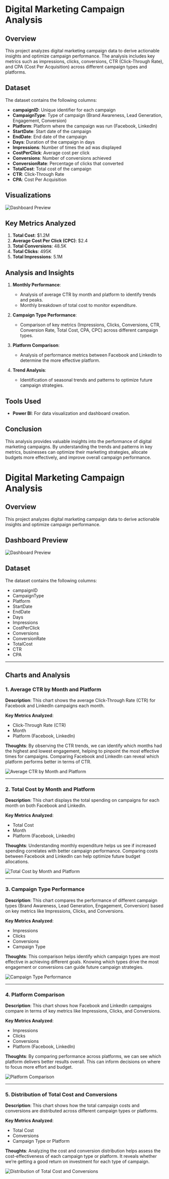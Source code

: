 # Digital Marketing Campaign Analysis

## Overview
This project analyzes digital marketing campaign data to derive actionable insights and optimize campaign performance. The analysis includes key metrics such as impressions, clicks, conversions, CTR (Click-Through Rate), and CPA (Cost Per Acquisition) across different campaign types and platforms.

## Dataset
The dataset contains the following columns:
- **campaignID**: Unique identifier for each campaign
- **CampaignType**: Type of campaign (Brand Awareness, Lead Generation, Engagement, Conversion)
- **Platform**: Platform where the campaign was run (Facebook, LinkedIn)
- **StartDate**: Start date of the campaign
- **EndDate**: End date of the campaign
- **Days**: Duration of the campaign in days
- **Impressions**: Number of times the ad was displayed
- **CostPerClick**: Average cost per click
- **Conversions**: Number of conversions achieved
- **ConversionRate**: Percentage of clicks that converted
- **TotalCost**: Total cost of the campaign
- **CTR**: Click-Through Rate
- **CPA**: Cost Per Acquisition

## Visualizations
![Dashboard Preview](Dashboard.png)

## Key Metrics Analyzed
1. **Total Cost**: $1.2M
2. **Average Cost Per Click (CPC)**: $2.4
3. **Total Conversions**: 48.5K
4. **Total Clicks**: 495K
5. **Total Impressions**: 5.1M

## Analysis and Insights
1. **Monthly Performance**:
    - Analysis of average CTR by month and platform to identify trends and peaks.
    - Monthly breakdown of total cost to monitor expenditure.

2. **Campaign Type Performance**:
    - Comparison of key metrics (Impressions, Clicks, Conversions, CTR, Conversion Rate, Total Cost, CPA, CPC) across different campaign types.

3. **Platform Comparison**:
    - Analysis of performance metrics between Facebook and LinkedIn to determine the more effective platform.

4. **Trend Analysis**:
    - Identification of seasonal trends and patterns to optimize future campaign strategies.

## Tools Used
- **Power BI**: For data visualization and dashboard creation.

## Conclusion
This analysis provides valuable insights into the performance of digital marketing campaigns. By understanding the trends and patterns in key metrics, businesses can optimize their marketing strategies, allocate budgets more effectively, and improve overall campaign performance.







# Digital Marketing Campaign Analysis

## Overview
This project analyzes digital marketing campaign data to derive actionable insights and optimize campaign performance.

## Dashboard Preview
![Dashboard Preview](path_to_screenshot/dashboard_preview.png)

## Dataset
The dataset contains the following columns:
- campaignID
- CampaignType
- Platform
- StartDate
- EndDate
- Days
- Impressions
- CostPerClick
- Conversions
- ConversionRate
- TotalCost
- CTR
- CPA

---

## Charts and Analysis

### 1. Average CTR by Month and Platform

**Description**: This chart shows the average Click-Through Rate (CTR) for Facebook and LinkedIn campaigns each month.

**Key Metrics Analyzed**:
- Click-Through Rate (CTR)
- Month
- Platform (Facebook, LinkedIn)

**Thoughts**: By observing the CTR trends, we can identify which months had the highest and lowest engagement, helping to pinpoint the most effective times for campaigns. Comparing Facebook and LinkedIn can reveal which platform performs better in terms of CTR.

![Average CTR by Month and Platform](Line_Chart.png)

---

### 2. Total Cost by Month and Platform

**Description**: This chart displays the total spending on campaigns for each month on both Facebook and LinkedIn.

**Key Metrics Analyzed**:
- Total Cost
- Month
- Platform (Facebook, LinkedIn)

**Thoughts**: Understanding monthly expenditure helps us see if increased spending correlates with better campaign performance. Comparing costs between Facebook and LinkedIn can help optimize future budget allocations.

![Total Cost by Month and Platform](Line_Chart(Cost).png)

---

### 3. Campaign Type Performance

**Description**: This chart compares the performance of different campaign types (Brand Awareness, Lead Generation, Engagement, Conversion) based on key metrics like Impressions, Clicks, and Conversions.

**Key Metrics Analyzed**:
- Impressions
- Clicks
- Conversions
- Campaign Type

**Thoughts**: This comparison helps identify which campaign types are most effective in achieving different goals. Knowing which types drive the most engagement or conversions can guide future campaign strategies.

![Campaign Type Performance](path_to_screenshot/campaign_type_performance.png)

---

### 4. Platform Comparison

**Description**: This chart shows how Facebook and LinkedIn campaigns compare in terms of key metrics like Impressions, Clicks, and Conversions.

**Key Metrics Analyzed**:
- Impressions
- Clicks
- Conversions
- Platform (Facebook, LinkedIn)

**Thoughts**: By comparing performance across platforms, we can see which platform delivers better results overall. This can inform decisions on where to focus more effort and budget.

![Platform Comparison](path_to_screenshot/platform_comparison.png)

---

### 5. Distribution of Total Cost and Conversions

**Description**: This chart shows how the total campaign costs and conversions are distributed across different campaign types or platforms.

**Key Metrics Analyzed**:
- Total Cost
- Conversions
- Campaign Type or Platform

**Thoughts**: Analyzing the cost and conversion distribution helps assess the cost-effectiveness of each campaign type or platform. It reveals whether we’re getting a good return on investment for each type of campaign.

![Distribution of Total Cost and Conversions](path_to_screenshot/distribution_total_cost_conversions.png)

